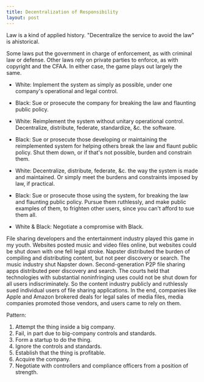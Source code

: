```yaml
---
title: Decentralization of Responsibility
layout: post
---
```


Law is a kind of applied history.  "Decentralize the service to avoid the law" is ahistorical.

Some laws put the government in charge of enforcement, as with criminal law or defense.  Other laws rely on private parties to enforce, as with copyright and the CFAA.  In either case, the game plays out largely the same.

- White:  Implement the system as simply as possible, under one company's operational and legal control.

- Black:  Sue or prosecute the company for breaking the law and flaunting public policy.

- White:  Reimplement the system without unitary operational control.  Decentralize, distribute, federate, standardize, &c. the software.

- Black:  Sue or prosecute those developing or maintaining the reimplemented system for helping others break the law and flaunt public policy.  Shut them down, or if that's not possible, burden and constrain them.

- White:  Decentralize, distribute, federate, &c. the way the system is made and maintained.  Or simply meet the burdens and constraints imposed by law, if practical.

- Black:  Sue or prosecute those using the system, for breaking the law and flaunting public policy.  Pursue them ruthlessly, and make public examples of them, to frighten other users, since you can't afford to sue them all.

- White & Black:  Negotiate a compromise with Black.

File sharing developers and the entertainment industry played this game in my youth.  Websites posted music and video files online, but websites could be shut down with one fell legal stroke.  Napster distributed the burden of compiling and distributing content, but not peer discovery or search.  The music industry shut Napster down.  Second-generation P2P file sharing apps distributed peer discovery and search.  The courts held that technologies with substantial noninfringing uses could not be shut down for all users indiscriminately.  So the content industry publicly and ruthlessly sued individual users of file sharing applications.  In the end, companies like Apple and Amazon brokered deals for legal sales of media files, media companies promoted those vendors, and users came to rely on them.

Pattern:
1. Attempt the thing inside a big company.
2. Fail, in part due to big-company controls and standards.
3. Form a startup to do the thing.
4. Ignore the controls and standards.
5. Establish that the thing is profitable.
6. Acquire the company.
7. Negotiate with controllers and compliance officers from a position of strength.
